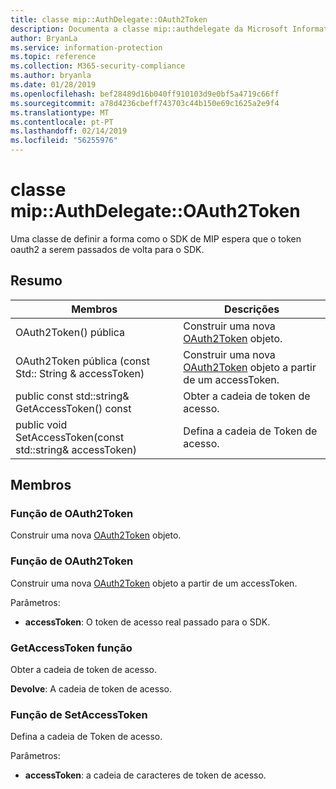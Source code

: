 ```yaml
---
title: classe mip::AuthDelegate::OAuth2Token
description: Documenta a classe mip::authdelegate da Microsoft Information Protection (MIP) SDK.
author: BryanLa
ms.service: information-protection
ms.topic: reference
ms.collection: M365-security-compliance
ms.author: bryanla
ms.date: 01/28/2019
ms.openlocfilehash: bef28489d16b040ff910103d9e0bf5a4719c66ff
ms.sourcegitcommit: a78d4236cbeff743703c44b150e69c1625a2e9f4
ms.translationtype: MT
ms.contentlocale: pt-PT
ms.lasthandoff: 02/14/2019
ms.locfileid: "56255976"
---
```

# <a name="class-mipauthdelegateoauth2token"></a>classe mip::AuthDelegate::OAuth2Token 
Uma classe de definir a forma como o SDK de MIP espera que o token oauth2 a serem passados de volta para o SDK.
  
## <a name="summary"></a>Resumo
 Membros                        | Descrições                                
--------------------------------|---------------------------------------------
OAuth2Token() pública  |  Construir uma nova [OAuth2Token](class_mip_authdelegate_oauth2token.md) objeto.
OAuth2Token pública (const Std:: String & accessToken)  |  Construir uma nova [OAuth2Token](class_mip_authdelegate_oauth2token.md) objeto a partir de um accessToken.
public const std::string& GetAccessToken() const  |  Obter a cadeia de token de acesso.
public void SetAccessToken(const std::string& accessToken)  |  Defina a cadeia de Token de acesso.
  
## <a name="members"></a>Membros
  
### <a name="oauth2token-function"></a>Função de OAuth2Token
Construir uma nova [OAuth2Token](class_mip_authdelegate_oauth2token.md) objeto.
  
### <a name="oauth2token-function"></a>Função de OAuth2Token
Construir uma nova [OAuth2Token](class_mip_authdelegate_oauth2token.md) objeto a partir de um accessToken.

Parâmetros:  
* **accessToken**: O token de acesso real passado para o SDK.


  
### <a name="getaccesstoken-function"></a>GetAccessToken função
Obter a cadeia de token de acesso.

  
**Devolve**: A cadeia de token de acesso.
  
### <a name="setaccesstoken-function"></a>Função de SetAccessToken
Defina a cadeia de Token de acesso.

Parâmetros:  
* **accessToken**: a cadeia de caracteres de token de acesso.

